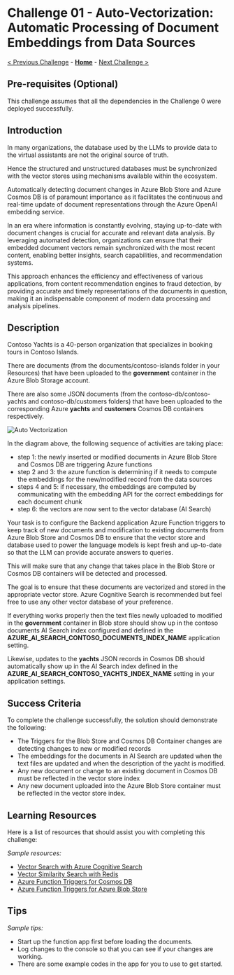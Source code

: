 # Challenge 01 - Auto-Vectorization: Automatic Processing of Document Embeddings from Data Sources

[< Previous Challenge](./Challenge-00.md) - **[Home](../README.md)** - [Next Challenge >](./Challenge-02.md)

## Pre-requisites (Optional)

This challenge assumes that all the dependencies in the Challenge 0 were deployed successfully.

## Introduction

In many organizations, the database used by the LLMs to provide data to the virtual assistants are not the original source of truth.

Hence the structured and unstructured databases must be synchronized with the vector stores using mechanisms available within the ecosystem.

Automatically detecting document changes in Azure Blob Store and Azure Cosmos DB is of paramount importance as it facilitates the continuous and real-time update of document representations through the Azure OpenAI embedding service. 

In an era where information is constantly evolving, staying up-to-date with document changes is crucial for accurate and relevant data analysis. By leveraging automated detection, organizations can ensure that their embedded document vectors remain synchronized with the most recent content, enabling better insights, search capabilities, and recommendation systems. 

This approach enhances the efficiency and effectiveness of various applications, from content recommendation engines to fraud detection, by providing accurate and timely representations of the documents in question, making it an indispensable component of modern data processing and analysis pipelines.


## Description

Contoso Yachts is a 40-person organization that specializes in booking tours in Contoso Islands.

There are documents (from the documents/contoso-islands folder in your Resources) that have been uploaded to the **government** container in the Azure Blob Storage account.

There are also some JSON documents (from the contoso-db/contoso-yachts and contoso-db/customers folders) that have been uploaded to the corresponding Azure **yachts** and **customers** Cosmos DB containers respectively.

![Auto Vectorization](../images/auto-vectorization-1.svg)

In the diagram above, the following sequence of activities are taking place:
- step 1: the newly inserted or modified documents in Azure Blob Store and Cosmos DB are triggering Azure functions
- step 2 and 3: the azure function is determining if it needs to compute the embeddings for the new/modified record from the data sources
- steps 4 and 5: if necessary, the embeddings are computed by communicating with the embedding API for the correct embeddings for each document chunk
- step 6: the vectors are now sent to the vector database (AI Search)


Your task is to configure the Backend application Azure Function triggers to keep track of new documents and modification to existing documents from Azure Blob Store and Cosmos DB to ensure that the vector store and database used to power the language models is kept fresh and up-to-date so that the LLM can provide accurate answers to queries.

This will make sure that any change that takes place in the Blob Store or Cosmos DB containers will be detected and processed.

The goal is to ensure that these documents are vectorized and stored in the appropriate vector store. Azure Cognitive Search is recommended but feel free to use any other vector database of your preference.

If everything works properly then the text files newly uploaded to modified in  the **government** container in Blob store should show up in the contoso documents AI Search index configured and defined in the **AZURE_AI_SEARCH_CONTOSO_DOCUMENTS_INDEX_NAME** application setting.

Likewise, updates to the **yachts** JSON records in Cosmos DB should automatically show up in the AI Search index defined in the **AZURE_AI_SEARCH_CONTOSO_YACHTS_INDEX_NAME** setting in your application settings.

## Success Criteria

To complete the challenge successfully, the solution should demonstrate the following:
- The Triggers for the Blob Store and Cosmos DB Container changes are detecting changes to new or modified records
- The embeddings for the documents in AI Search are updated when the text files are updated and when the description of the yacht is modified.
- Any new document or change to an existing document in Cosmos DB must be reflected in the vector store index
- Any new document uploaded into the Azure Blob Store container must be reflected in the vector store index.

## Learning Resources

Here is a list of resources that should assist you with completing this challenge:

*Sample resources:*

- [Vector Search with Azure Cognitive Search](https://learn.microsoft.com/en-us/azure/search/vector-search-overview)
- [Vector Similarity Search with Redis](https://techcommunity.microsoft.com/t5/azure-developer-community-blog/vector-similarity-search-with-azure-cache-for-redis-enterprise/ba-p/3822059)
- [Azure Function Triggers for Cosmos DB](https://learn.microsoft.com/en-us/azure/azure-functions/functions-bindings-cosmosdb-v2-trigger)
- [Azure Function Triggers for Azure Blob Store](https://learn.microsoft.com/en-us/azure/azure-functions/functions-bindings-storage-blob-trigger)

## Tips

*Sample tips:*

- Start up the function app first before loading the documents.
- Log changes to the console so that you can see if your changes are working.
- There are some example codes in the app for you to use to get started.
